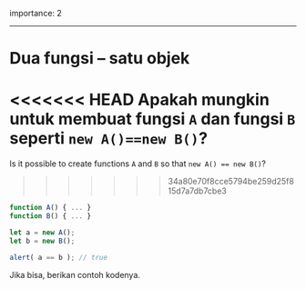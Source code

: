 importance: 2

---

# Dua fungsi – satu objek

<<<<<<< HEAD
Apakah mungkin untuk membuat fungsi `A` dan fungsi `B` seperti `new A()==new B()`?
=======
Is it possible to create functions `A` and `B` so that `new A() == new B()`?
>>>>>>> 34a80e70f8cce5794be259d25f815d7a7db7cbe3

```js no-beautify
function A() { ... }
function B() { ... }

let a = new A();
let b = new B();

alert( a == b ); // true
```

Jika bisa, berikan contoh kodenya.
